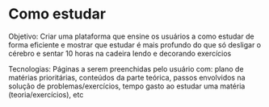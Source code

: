 # Como estudar
Objetivo: Criar uma plataforma que ensine os usuários a como estudar de forma eficiente e mostrar que estudar é mais profundo do que só desligar o cérebro e sentar 10 horas na cadeira lendo e decorando exercícios

Tecnologias: Páginas a serem preenchidas pelo usuário com: plano de matérias prioritárias, conteúdos da parte teórica, passos envolvidos na solução de problemas/exercícios, tempo gasto ao estudar uma matéria (teoria/exercícios), etc
